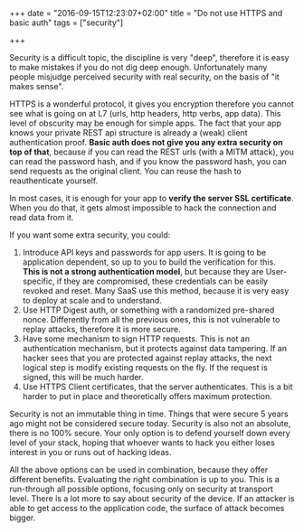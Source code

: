 +++
date = "2016-09-15T12:23:07+02:00"
title = "Do not use HTTPS and basic auth"
tags = ["security"]

+++

Security is a difficult topic, the discipline is very "deep", therefore it is easy to make mistakes if you do not dig deep enough. Unfortunately many people misjudge perceived security with real security, on the basis of "it makes sense".

HTTPS is a wonderful protocol, it gives you encryption therefore you cannot see what is going on at L7 (urls, http headers, http verbs, app data). This level of obscurity may be enough for simple apps. The fact that your app knows your private REST api structure is already a (weak) client authentication proof. **Basic auth does not give you any extra security on top of that**, because if you can read the REST urls (with a MITM attack), you can read the password hash, and if you know the password hash, you can send requests as the original client. You can reuse the hash to reauthenticate yourself.

In most cases, it is enough for your app to **verify the server SSL certificate**. When you do that, it gets almost impossible to hack the connection and read data from it.

If you want some extra security, you could:

1. Introduce API keys and passwords for app users. It is going to be application dependent, so up to you to build the verification for this. **This is not a strong authentication model**, but because they are User-specific, if they are compromised, these credentials can be easily revoked and reset. Many SaaS use this method, because it is very easy to deploy at scale and to understand.
2. Use HTTP Digest auth, or something with a randomized pre-shared nonce. Differently from all the previous ones, this is not vulnerable to replay attacks, therefore it is more secure.
3. Have some mechanism to sign HTTP requests. This is not an authentication mechanism, but it protects against data tampering. If an hacker sees that you are protected against replay attacks, the next logical step is modify existing requests on the fly. If the request is signed, this will be much harder.
4. Use HTTPS Client certificates, that the server authenticates. This is a bit harder to put in place and theoretically offers maximum protection.

Security is not an immutable thing in time. Things that were secure 5 years ago might not be considered secure today. Security is also not an absolute, there is no 100% secure. Your only option is to defend yourself down every level of your stack, hoping that whoever wants to hack you either loses interest in you or runs out of hacking ideas.

All the above options can be used in combination, because they offer different benefits. Evaluating the right combination is up to you. This is a run-through all possible options, focusing only on security at transport level. There is a lot more to say about security of the device. If an attacker is able to get access to the application code, the surface of attack becomes bigger.
